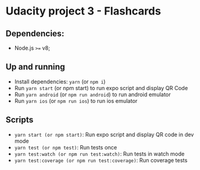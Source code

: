 # Udacity project 3 - Flashcards

## Dependencies:

- Node.js `>=` v8;

## Up and running

- Install dependencies: `yarn` (or `npm i`)
- Run `yarn start` (or npm start) to run expo script and display QR Code
- Run `yarn android` (or `npm run android`) to run android emulator
- Run `yarn ios` (or `npm run ios`) to run ios emulator

## Scripts

- `yarn start (or npm start)`: Run expo script and display QR code in dev mode
- `yarn test (or npm test)`: Run tests once
- `yarn test:watch (or npm run test:watch)`: Run tests in watch mode
- `yarn test:coverage (or npm run test:coverage)`: Run coverage tests
